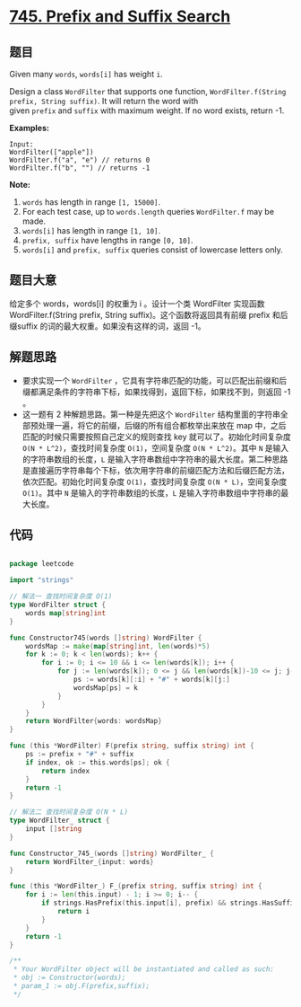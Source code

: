 # [745. Prefix and Suffix Search](https://leetcode.com/problems/prefix-and-suffix-search/)


## 题目

Given many `words`, `words[i]` has weight `i`.

Design a class `WordFilter` that supports one function, `WordFilter.f(String prefix, String suffix)`. It will return the word with given `prefix` and `suffix` with maximum weight. If no word exists, return -1.

**Examples:**

    Input:
    WordFilter(["apple"])
    WordFilter.f("a", "e") // returns 0
    WordFilter.f("b", "") // returns -1

**Note:**

1. `words` has length in range `[1, 15000]`.
2. For each test case, up to `words.length` queries `WordFilter.f` may be made.
3. `words[i]` has length in range `[1, 10]`.
4. `prefix, suffix` have lengths in range `[0, 10]`.
5. `words[i]` and `prefix, suffix` queries consist of lowercase letters only.


## 题目大意

给定多个 words，words[i] 的权重为 i 。设计一个类 WordFilter 实现函数WordFilter.f(String prefix, String suffix)。这个函数将返回具有前缀 prefix 和后缀suffix 的词的最大权重。如果没有这样的词，返回 -1。



## 解题思路


- 要求实现一个 `WordFilter` ，它具有字符串匹配的功能，可以匹配出前缀和后缀都满足条件的字符串下标，如果找得到，返回下标，如果找不到，则返回 -1 。
- 这一题有 2 种解题思路。第一种是先把这个 `WordFilter` 结构里面的字符串全部预处理一遍，将它的前缀，后缀的所有组合都枚举出来放在 map 中，之后匹配的时候只需要按照自己定义的规则查找 key 就可以了。初始化时间复杂度 `O(N * L^2)`，查找时间复杂度 `O(1)`，空间复杂度 `O(N * L^2)`。其中 `N` 是输入的字符串数组的长度，`L` 是输入字符串数组中字符串的最大长度。第二种思路是直接遍历字符串每个下标，依次用字符串的前缀匹配方法和后缀匹配方法，依次匹配。初始化时间复杂度 `O(1)`，查找时间复杂度 `O(N * L)`，空间复杂度 `O(1)`。其中 `N` 是输入的字符串数组的长度，`L` 是输入字符串数组中字符串的最大长度。



## 代码

```go

package leetcode

import "strings"

// 解法一 查找时间复杂度 O(1)
type WordFilter struct {
	words map[string]int
}

func Constructor745(words []string) WordFilter {
	wordsMap := make(map[string]int, len(words)*5)
	for k := 0; k < len(words); k++ {
		for i := 0; i <= 10 && i <= len(words[k]); i++ {
			for j := len(words[k]); 0 <= j && len(words[k])-10 <= j; j-- {
				ps := words[k][:i] + "#" + words[k][j:]
				wordsMap[ps] = k
			}
		}
	}
	return WordFilter{words: wordsMap}
}

func (this *WordFilter) F(prefix string, suffix string) int {
	ps := prefix + "#" + suffix
	if index, ok := this.words[ps]; ok {
		return index
	}
	return -1
}

// 解法二 查找时间复杂度 O(N * L)
type WordFilter_ struct {
	input []string
}

func Constructor_745_(words []string) WordFilter_ {
	return WordFilter_{input: words}
}

func (this *WordFilter_) F_(prefix string, suffix string) int {
	for i := len(this.input) - 1; i >= 0; i-- {
		if strings.HasPrefix(this.input[i], prefix) && strings.HasSuffix(this.input[i], suffix) {
			return i
		}
	}
	return -1
}

/**
 * Your WordFilter object will be instantiated and called as such:
 * obj := Constructor(words);
 * param_1 := obj.F(prefix,suffix);
 */

```